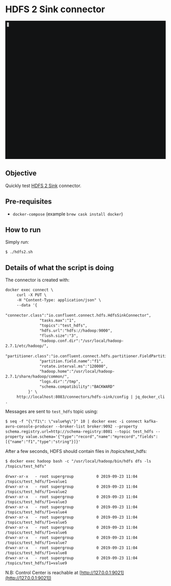 # HDFS 2 Sink connector

[![asciinema](asciinema.gif)](https://asciinema.org/a/289272)

## Objective

Quickly test [HDFS 2 Sink](https://docs.confluent.io/current/connect/kafka-connect-hdfs/index.html) connector.

## Pre-requisites

* `docker-compose` (example `brew cask install docker`)


## How to run

Simply run:

```
$ ./hdfs2.sh
```

## Details of what the script is doing

The connector is created with:

```
docker exec connect \
     curl -X PUT \
     -H "Content-Type: application/json" \
     --data '{
        "connector.class":"io.confluent.connect.hdfs.HdfsSinkConnector",
               "tasks.max":"1",
               "topics":"test_hdfs",
               "hdfs.url":"hdfs://hadoop:9000",
               "flush.size":"3",
               "hadoop.conf.dir":"/usr/local/hadoop-2.7.1/etc/hadoop/",
               "partitioner.class":"io.confluent.connect.hdfs.partitioner.FieldPartitioner",
               "partition.field.name":"f1",
               "rotate.interval.ms":"120000",
               "hadoop.home":"/usr/local/hadoop-2.7.1/share/hadoop/common/",
               "logs.dir":"/tmp",
               "schema.compatibility":"BACKWARD"
          }' \
     http://localhost:8083/connectors/hdfs-sink/config | jq_docker_cli .
```

Messages are sent to `test_hdfs` topic using:

```
$ seq -f "{\"f1\": \"value%g\"}" 10 | docker exec -i connect kafka-avro-console-producer --broker-list broker:9092 --property schema.registry.url=http://schema-registry:8081 --topic test_hdfs --property value.schema='{"type":"record","name":"myrecord","fields":[{"name":"f1","type":"string"}]}'
```

After a few seconds, HDFS should contain files in /topics/test_hdfs:

```
$ docker exec hadoop bash -c "/usr/local/hadoop/bin/hdfs dfs -ls /topics/test_hdfs"

drwxr-xr-x   - root supergroup          0 2019-09-23 11:04 /topics/test_hdfs/f1=value1
drwxr-xr-x   - root supergroup          0 2019-09-23 11:04 /topics/test_hdfs/f1=value2
drwxr-xr-x   - root supergroup          0 2019-09-23 11:04 /topics/test_hdfs/f1=value3
drwxr-xr-x   - root supergroup          0 2019-09-23 11:04 /topics/test_hdfs/f1=value4
drwxr-xr-x   - root supergroup          0 2019-09-23 11:04 /topics/test_hdfs/f1=value5
drwxr-xr-x   - root supergroup          0 2019-09-23 11:04 /topics/test_hdfs/f1=value6
drwxr-xr-x   - root supergroup          0 2019-09-23 11:04 /topics/test_hdfs/f1=value7
drwxr-xr-x   - root supergroup          0 2019-09-23 11:04 /topics/test_hdfs/f1=value8
drwxr-xr-x   - root supergroup          0 2019-09-23 11:04 /topics/test_hdfs/f1=value9
```

N.B: Control Center is reachable at [http://127.0.0.1:9021](http://127.0.0.1:9021])
